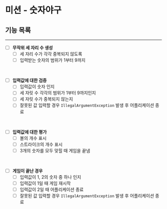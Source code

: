 # 미션 - 숫자야구

## 기능 목록

---

- [ ] **무작위 세 자리 수 생성**
    - [ ] 세 자리 수가 각각 중복되지 않도록
    - [ ] 입력받는 숫자의 범위가 1부터 9까지

<br/>

- [ ] **입력값에 대한 검증**
    - [ ] 입력값이 숫자 인지
    - [ ] 세 자릿 수 각각의 범위가 1부터 9까지인지
    - [ ] 세 자릿 수가 중복되지 않는지
    - [ ] 잘못된 값 입력할 경우 `IllegalArgumentException` 발생 후 어플리케이션 종료

<br/>

- [ ] **입력값에 대한 평가**
    - [ ] 볼의 개수 표시
    - [ ] 스트라이크의 개수 표시
    - [ ] 3개의 숫자를 모두 맞힐 때 게임을 끝냄

<br/>

- [ ] **게임이 끝난 경우**
    - [ ] 입력값이 1, 2의 숫자 중 하나 인지
    - [ ] 입력값이 1일 때 게임 재시작
    - [ ] 입력값이 2일 때 어플리케이션 종료
    - [ ] 잘못된 값 입력할 경우 `IllegalArgumentException` 발생 후 어플리케이션 종료